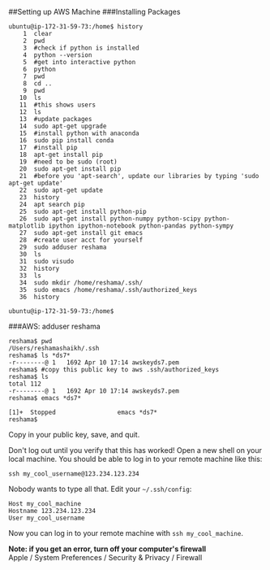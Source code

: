 ##Setting up AWS Machine
###Installing Packages

```
ubuntu@ip-172-31-59-73:/home$ history
    1  clear
    2  pwd
    3  #check if python is installed
    4  python --version
    5  #get into interactive python
    6  python
    7  pwd
    8  cd ..
    9  pwd
   10  ls
   11  #this shows users
   12  ls
   13  #update packages
   14  sudo apt-get upgrade
   15  #install python with anaconda
   16  sudo pip install conda
   17  #install pip
   18  apt-get install pip
   19  #need to be sudo (root)
   20  sudo apt-get install pip
   21  #before you 'apt-search', update our libraries by typing 'sudo apt-get update'
   22  sudo apt-get update
   23  history
   24  apt search pip
   25  sudo apt-get install python-pip
   26  sudo apt-get install python-numpy python-scipy python-matplotlib ipython ipython-notebook python-pandas python-sympy
   27  sudo apt-get install git emacs
   28  #create user acct for yourself
   29  sudo adduser reshama
   30  ls
   31  sudo visudo
   32  history
   33  ls
   34  sudo mkdir /home/reshama/.ssh/
   35  sudo emacs /home/reshama/.ssh/authorized_keys
   36  history
   
ubuntu@ip-172-31-59-73:/home$ 

```

###AWS:  adduser reshama
```
reshama$ pwd
/Users/reshamashaikh/.ssh
reshama$ ls *ds7*
-r--------@ 1   1692 Apr 10 17:14 awskeyds7.pem
reshama$ #copy this public key to aws .ssh/authorized_keys
reshama$ ls
total 112
-r--------@ 1   1692 Apr 10 17:14 awskeyds7.pem
reshama$ emacs *ds7*

[1]+  Stopped                 emacs *ds7*
reshama$ 
```

Copy in your public key, save, and quit.

Don't log out until you verify that this has worked! Open a new shell on your local machine. You should be able to log in to your remote machine like this:

```
ssh my_cool_username@123.234.123.234
```

Nobody wants to type all that. Edit your `~/.ssh/config`:

```
Host my_cool_machine
Hostname 123.234.123.234
User my_cool_username
```

Now you can log in to your remote machine with `ssh my_cool_machine`.

**Note:  if you get an error, turn off your computer's firewall**  
Apple / System Preferences / Security & Privacy / Firewall

